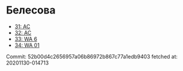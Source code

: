 # Белесова
- [31: AC](31.md)
- [32: AC](32.md)
- [33: WA 6](33.md)
- [34: WA 01](34.md)

Commit: 52b00d4c2656957a06b86972b867c77a1edb9403
 fetched at: 20201130-014713
